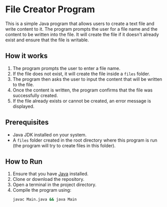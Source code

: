 # File Creator Program

This is a simple Java program that allows users to create a text file and write content to it. The program prompts the user for a file name and the content to be written into the file. It will create the file if it doesn't already exist and ensure that the file is writable.

## How it works

1. The program prompts the user to enter a file name.
2. If the file does not exist, it will create the file inside a `files` folder.
3. The program then asks the user to input the content that will be written to the file.
4. Once the content is written, the program confirms that the file was successfully created.
5. If the file already exists or cannot be created, an error message is displayed.

## Prerequisites

- Java JDK installed on your system.
- A `files` folder created in the root directory where this program is run (the program will try to create files in this folder).

## How to Run

1. Ensure that you have [Java](https://www.java.com/en/download/) installed.
2. Clone or download the repository.
3. Open a terminal in the project directory.
4. Compile the program using:
   ```bash
   javac Main.java && java Main
